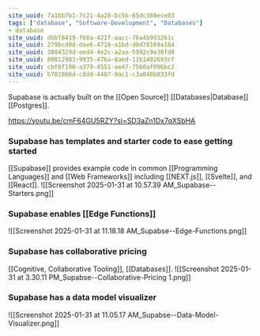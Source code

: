 ```yaml
---
site_uuid: 7a1bb7b1-7c21-4a28-bc5b-65dc388ece03
tags: ["database", "Software-Development", "Databases"]
- database
site_uuid: dbbf8419-f68a-421f-aacc-76a4b993261c
site_uuid: 279bcd0d-dae6-4718-a1bd-d0d70169a104
site_uuid: 3804329d-eed4-4e2c-a2aa-5992c9e38fd8
site_uuid: 80012983-9935-476a-8aed-11b1492693cf
site_uuid: cbf8f196-a379-4551-ae47-7560af096bc2
site_uuid: b701866d-c8dd-4487-9ac1-c3a048b033fd
---
```

Supabase is actually built on the [[Open Source]] [[Databases|Database]] [[Postgres]].

https://youtu.be/cmF64GU5RZY?si=SD3aZn1Dx7qXSbHA
### Supabase has templates and starter code to ease getting started
[[Supabase]] provides example code in common [[Programming Languages]] and [[Web Frameworks]] including [[NEXT.js]], [[Svelte]], and [[React]]. 
![[Screenshot 2025-01-31 at 10.57.39 AM_Supabase--Starters.png]]

### Supabase enables [[Edge Functions]]
 ![[Screenshot 2025-01-31 at 11.18.18 AM_Supabse--Edge-Functions.png]] 
### Supabase has collaborative pricing
[[Cognitive, Collaborative Tooling]], [[Databases]]. 
![[Screenshot 2025-01-31 at 3.30.11 PM_Supabse--Collaborative-Pricing 1.png]]
### Supabase has a data model visualizer
![[Screenshot 2025-01-31 at 11.05.17 AM_Supabse--Data-Model-Visualizer.png]]

 
